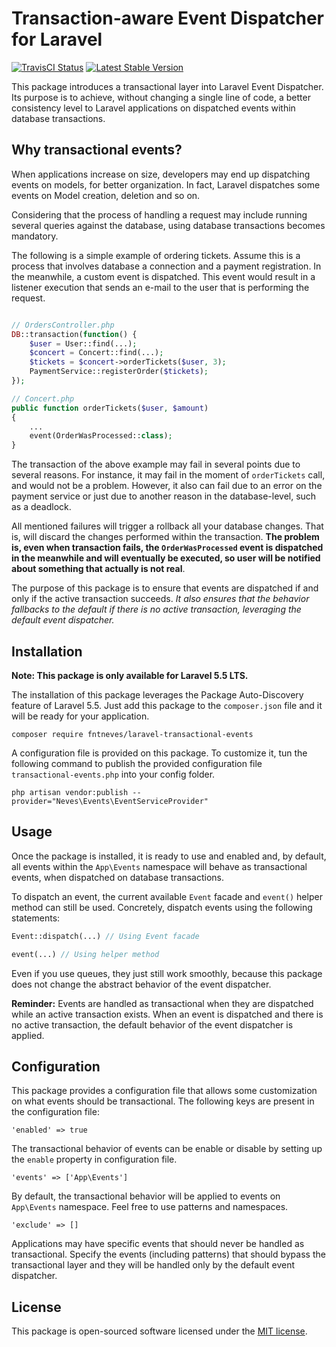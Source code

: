 # Transaction-aware Event Dispatcher for Laravel

<a href="https://travis-ci.org/fntneves/laravel-transactional-events"><img src="https://travis-ci.org/fntneves/laravel-transactional-events.svg?branch=master" alt="TravisCI Status"></a>
<a href="https://packagist.org/packages/fntneves/laravel-transactional-events"><img src="https://poser.pugx.org/fntneves/laravel-transactional-events/v/stable" alt="Latest Stable Version"></a>

This package introduces a transactional layer into Laravel Event Dispatcher. Its purpose is to achieve, without changing a single line of code, a better consistency level to Laravel applications on dispatched events within database transactions.

## Why transactional events?
When applications increase on size, developers may end up dispatching events on models, for better organization. In fact, Laravel dispatches some events on Model creation, deletion and so on.

Considering that the process of handling a request may include running several queries against the database, using database transactions becomes mandatory.

The following is a simple example of ordering tickets. Assume this is a process that involves database a connection and a payment registration. In the meanwhile, a custom event is dispatched. This event would result in a listener execution that sends an e-mail to the user that is performing the request.

```php

// OrdersController.php
DB::transaction(function() {
    $user = User::find(...);
    $concert = Concert::find(...);
    $tickets = $concert->orderTickets($user, 3);
    PaymentService::registerOrder($tickets);
});

// Concert.php
public function orderTickets($user, $amount)
{
    ...
    event(OrderWasProcessed::class);
}
```

The transaction of the above example may fail in several points due to several reasons. For instance, it may fail in the moment of `orderTickets` call, and would not be a problem. However, it also can fail due to an error on the payment service or just due to another reason in the database-level, such as a deadlock.

All mentioned failures will trigger a rollback all your database changes. That is, will discard the changes performed within the transaction. **The problem is, even when transaction fails, the `OrderWasProcessed` event is dispatched in the meanwhile and will eventually be executed, so user will be notified about something that actually is not real**.

The purpose of this package is to ensure that events are dispatched if and only if the active transaction succeeds. *It also ensures that the behavior fallbacks to the default if there is no active transaction, leveraging the default event dispatcher.*

## Installation
**Note: This package is only available for Laravel 5.5 LTS.**

The installation of this package leverages the Package Auto-Discovery feature of Laravel 5.5. Just add this package to the `composer.json` file and it will be ready for your application.

```
composer require fntneves/laravel-transactional-events
```

A configuration file is provided on this package. To customize it, tun the following command to publish the provided configuration file `transactional-events.php` into your config folder.

```
php artisan vendor:publish --provider="Neves\Events\EventServiceProvider"
```


## Usage

Once the package is installed, it is ready to use and enabled and, by default, all events within the `App\Events` namespace will behave as transactional events, when dispatched on database transactions.

To dispatch an event, the current available `Event` facade and `event()` helper method can still be used. Concretely, dispatch events using the following statements:

```php
Event::dispatch(...) // Using Event facade

event(...) // Using helper method
```

Even if you use queues, they just still work smoothly, because this package does not change the abstract behavior of the event dispatcher.

**Reminder:** Events are handled as transactional when they are dispatched while an active transaction exists. When an event is dispatched and there is no active transaction, the default behavior of the event dispatcher is applied.


## Configuration

This package provides a configuration file that allows some customization on what events should be transactional. The following keys are present in the configuration file:

```
'enabled' => true
```
The transactional behavior of events can be enable or disable by setting up the `enable` property in configuration file.

```
'events' => ['App\Events']
```
By default, the transactional behavior will be applied to events on `App\Events` namespace. Feel free to use patterns and namespaces.

```
'exclude' => []
```
Applications may have specific events that should never be handled as transactional. Specify the events (including patterns) that should bypass the transactional layer and they will be handled only by the default event dispatcher.

## License
This package is open-sourced software licensed under the [MIT license](http://opensource.org/licenses/MIT).
